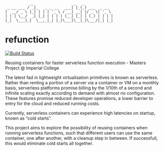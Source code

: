 ```
           __                  _   _             
 _ __ ___ / _|_   _ _ __   ___| |_(_) ___  _ __  
|  __/ _ \ |_| | | | '_ \ / __| __| |/ _ \| '_ \ 
| | | \__/  _| |_| | | | | (__| |_| | (_) | | | |
|_|  \___|_|  \__,_|_| |_|\___|\__|_|\___/|_| |_|
```

# refunction
[![Build Status](https://travis-ci.com/ostenbom/refunction.svg?branch=master)](https://travis-ci.com/ostenbom/refunction)

Reusing containers for faster serverless function execution - Masters Project @ Imperial College

The latest fad in lightweight virtualisation primitives is known as serverless.  Rather than renting a portion of a server via a container or VM on a monthly basis, serverless platforms promise billing by the 1/10th of a second and infinite scaling exactly according to demand with almost no configuration. These features promise reduced developer operations, a lower barrier to entry for the cloud and reduced running costs.

Currently, serverless containers can experience high latencies on startup, known as “cold starts”.

This project aims to explore the possibility of reusing containers when running serverless functions, such that different users can use the same container, one after another, with a cleanup step in between. If successfull, this would eliminate cold starts all together.
